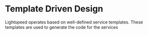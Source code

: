 # Template Driven Design

Lightspeed operates based on well-defined service templates. These templates are used to generate the code for the services